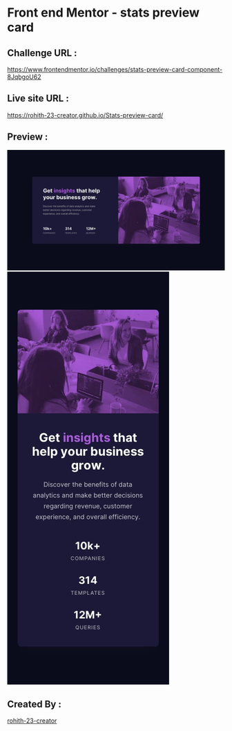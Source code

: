 # Front end Mentor - stats preview card

## Challenge URL :
  https://www.frontendmentor.io/challenges/stats-preview-card-component-8JqbgoU62

## Live site URL :
  https://rohith-23-creator.github.io/Stats-preview-card/
  
## Preview : 
  ![](desktop-design.jpg) ![](mobile-design.jpg)
  
## Created By :
  [rohith-23-creator](https://github.com/rohith-23-creator)
